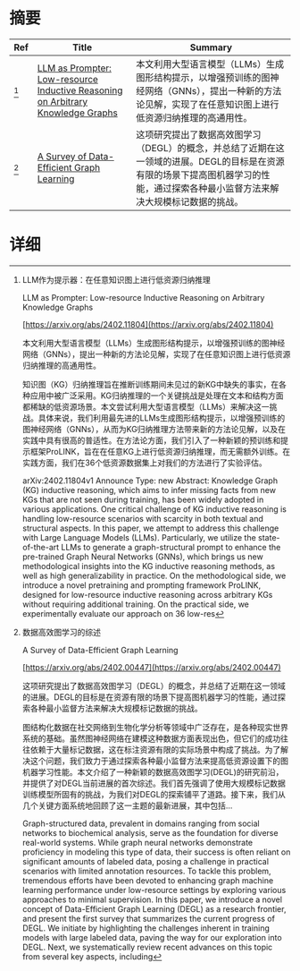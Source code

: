 # 摘要

| Ref | Title | Summary |
| --- | --- | --- |
| [^1] | [LLM as Prompter: Low-resource Inductive Reasoning on Arbitrary Knowledge Graphs](https://arxiv.org/abs/2402.11804) | 本文利用大型语言模型（LLMs）生成图形结构提示，以增强预训练的图神经网络（GNNs），提出一种新的方法论见解，实现了在任意知识图上进行低资源归纳推理的高通用性。 |
| [^2] | [A Survey of Data-Efficient Graph Learning](https://arxiv.org/abs/2402.00447) | 这项研究提出了数据高效图学习（DEGL）的概念，并总结了近期在这一领域的进展。DEGL的目标是在资源有限的场景下提高图机器学习的性能，通过探索各种最小监督方法来解决大规模标记数据的挑战。 |

# 详细

[^1]: LLM作为提示器：在任意知识图上进行低资源归纳推理

    LLM as Prompter: Low-resource Inductive Reasoning on Arbitrary Knowledge Graphs

    [https://arxiv.org/abs/2402.11804](https://arxiv.org/abs/2402.11804)

    本文利用大型语言模型（LLMs）生成图形结构提示，以增强预训练的图神经网络（GNNs），提出一种新的方法论见解，实现了在任意知识图上进行低资源归纳推理的高通用性。

    

    知识图（KG）归纳推理旨在推断训练期间未见过的新KG中缺失的事实，在各种应用中被广泛采用。KG归纳推理的一个关键挑战是处理在文本和结构方面都稀缺的低资源场景。本文尝试利用大型语言模型（LLMs）来解决这一挑战。具体来说，我们利用最先进的LLMs生成图形结构提示，以增强预训练的图神经网络（GNNs），从而为KG归纳推理方法带来新的方法论见解，以及在实践中具有很高的普适性。在方法论方面，我们引入了一种新颖的预训练和提示框架ProLINK，旨在在任意KG上进行低资源归纳推理，而无需额外训练。在实践方面，我们在36个低资源数据集上对我们的方法进行了实验评估。

    arXiv:2402.11804v1 Announce Type: new  Abstract: Knowledge Graph (KG) inductive reasoning, which aims to infer missing facts from new KGs that are not seen during training, has been widely adopted in various applications. One critical challenge of KG inductive reasoning is handling low-resource scenarios with scarcity in both textual and structural aspects. In this paper, we attempt to address this challenge with Large Language Models (LLMs). Particularly, we utilize the state-of-the-art LLMs to generate a graph-structural prompt to enhance the pre-trained Graph Neural Networks (GNNs), which brings us new methodological insights into the KG inductive reasoning methods, as well as high generalizability in practice. On the methodological side, we introduce a novel pretraining and prompting framework ProLINK, designed for low-resource inductive reasoning across arbitrary KGs without requiring additional training. On the practical side, we experimentally evaluate our approach on 36 low-res
    
[^2]: 数据高效图学习的综述

    A Survey of Data-Efficient Graph Learning

    [https://arxiv.org/abs/2402.00447](https://arxiv.org/abs/2402.00447)

    这项研究提出了数据高效图学习（DEGL）的概念，并总结了近期在这一领域的进展。DEGL的目标是在资源有限的场景下提高图机器学习的性能，通过探索各种最小监督方法来解决大规模标记数据的挑战。

    

    图结构化数据在社交网络到生物化学分析等领域中广泛存在，是各种现实世界系统的基础。虽然图神经网络在建模这种数据方面表现出色，但它们的成功往往依赖于大量标记数据，这在标注资源有限的实际场景中构成了挑战。为了解决这个问题，我们致力于通过探索各种最小监督方法来提高低资源设置下的图机器学习性能。本文介绍了一种新颖的数据高效图学习(DEGL)的研究前沿，并提供了对DEGL当前进展的首次综述。我们首先强调了使用大规模标记数据训练模型所固有的挑战，为我们对DEGL的探索铺平了道路。接下来，我们从几个关键方面系统地回顾了这一主题的最新进展，其中包括...

    Graph-structured data, prevalent in domains ranging from social networks to biochemical analysis, serve as the foundation for diverse real-world systems. While graph neural networks demonstrate proficiency in modeling this type of data, their success is often reliant on significant amounts of labeled data, posing a challenge in practical scenarios with limited annotation resources. To tackle this problem, tremendous efforts have been devoted to enhancing graph machine learning performance under low-resource settings by exploring various approaches to minimal supervision. In this paper, we introduce a novel concept of Data-Efficient Graph Learning (DEGL) as a research frontier, and present the first survey that summarizes the current progress of DEGL. We initiate by highlighting the challenges inherent in training models with large labeled data, paving the way for our exploration into DEGL. Next, we systematically review recent advances on this topic from several key aspects, including 
    

